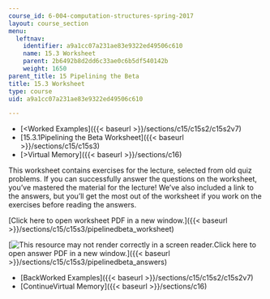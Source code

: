 ```yaml
---
course_id: 6-004-computation-structures-spring-2017
layout: course_section
menu:
  leftnav:
    identifier: a9a1cc07a231ae83e9322ed49506c610
    name: 15.3 Worksheet
    parent: 2b6492b8d2dd6c33ae0c6b5df540142b
    weight: 1650
parent_title: 15 Pipelining the Beta
title: 15.3 Worksheet
type: course
uid: a9a1cc07a231ae83e9322ed49506c610

---
```


*   [<Worked Examples]({{< baseurl >}}/sections/c15/c15s2/c15s2v7)
*   [15.3.1Pipelining the Beta Worksheet]({{< baseurl >}}/sections/c15/c15s3)
*   [\>Virtual Memory]({{< baseurl >}}/sections/c16)

This worksheet contains exercises for the lecture, selected from old quiz problems. If you can successfully answer the questions on the worksheet, you’ve mastered the material for the lecture! We’ve also included a link to the answers, but you’ll get the most out of the worksheet if you work on the exercises before reading the answers.

[Click here to open worksheet PDF in a new window.]({{< baseurl >}}/sections/c15/c15s3/pipelinedbeta_worksheet)

[![This resource may not render correctly in a screen reader.](/images/inacessible.gif)Click here to open answer PDF in a new window.]({{< baseurl >}}/sections/c15/c15s3/pipelinedbeta_answers)

*   [BackWorked Examples]({{< baseurl >}}/sections/c15/c15s2/c15s2v7)
*   [ContinueVirtual Memory]({{< baseurl >}}/sections/c16)